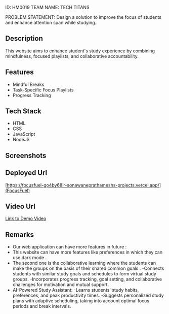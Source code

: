 ID: HM0019 TEAM NAME: TECH TITANS

PROBLEM STATEMENT: Design a solution to improve the focus of students and enhance attention span while studying.

## Description
This website aims to enhance student's study experience by combining mindfulness, focused playlists, and collaborative accountability.

## Features
- Mindful Breaks
- Task-Specific Focus Playlists
- Progress Tracking

## Tech Stack
- HTML
- CSS
- JavaScript
- NodeJS

## Screenshots


## Deployed Url
[https://focusfuel-go4by68ir-sonawaneprathameshs-projects.vercel.app/](FocusFuel)

## Video Url
[Link to Demo Video](video_url)

## Remarks
- Our web application can have more features in future : 
- This website can have more features like preferences in which they can use dark mode .
- The second one is the collaborative learning where the students can make the groups on the basis of their shared common goals .
   -Connects students with similar study goals and schedules to form virtual study groups.
   -Incorporates progress tracking, goal setting, and collaborative challenges for motivation and mutual support.
- AI-Powered Study Assistant:
    -Learns students' study habits, preferences, and peak productivity times.
    -Suggests personalized study plans with adaptive scheduling, taking into account optimal focus periods and break intervals. 
